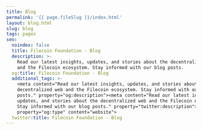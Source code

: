 ```yaml
---
title: Blog
permalink: '{{ page.fileSlug }}/index.html'
layout: blog.html
slug: blog
tags: pages
seo:
  noindex: false
  title: Filecoin Foundation - Blog
  description: >-
    Read our latest insights, updates, and stories about the decentralized web
    and the Filecoin ecosystem. Stay informed with our blog posts.
  og:title: Filecoin Foundation - Blog
  additional_tags: >-
    <meta content="Read our latest insights, updates, and stories about the
    decentralized web and the Filecoin ecosystem. Stay informed with our blog
    posts." property="og:description"><meta content="Read our latest insights,
    updates, and stories about the decentralized web and the Filecoin ecosystem.
    Stay informed with our blog posts." property="twitter:description"><meta
    property="og:type" content="website">
  twitter:title: Filecoin Foundation - Blog
---
```



